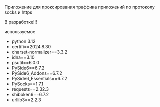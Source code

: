 Приложение для проксирования траффика приложений по протоколу socks и https

В разработке!!!

используемое
* python 3.12
* certifi==2024.8.30
* charset-normalizer==3.3.2
* idna==3.10
* psutil==6.0.0
* PySide6==6.7.2
* PySide6_Addons==6.7.2
* PySide6_Essentials==6.7.2
* PySocks==1.7.1
* requests==2.32.3
* shiboken6==6.7.2
* urllib3==2.2.3

